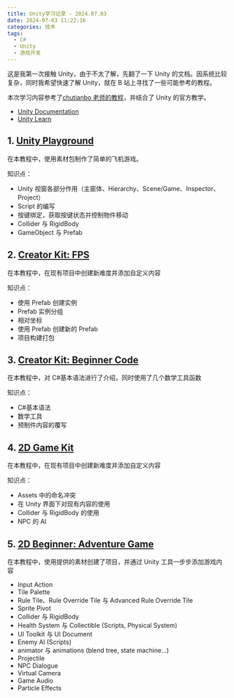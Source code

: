 ```yaml
---
title: Unity学习记录 - 2024.07.03
date: 2024-07-03 11:22:16
categories: 技术
tags:
  - C#
  - Unity
  - 游戏开发
---
```


这是我第一次接触 Unity，由于不太了解，先翻了一下 Unity 的文档。因系统比较复杂，同时我希望快速了解 Unity，就在 B 站上寻找了一些可能参考的教程。

本次学习内容参考了[chutianbo 老师的教程](https://www.bilibili.com/video/BV1ct4y1G7oF)，并结合了 Unity 的官方教学。

- [Unity Documentation](https://docs.unity3d.com/Manual/)
- [Unity Learn](https://learn.unity.com/)

## 1. [Unity Playground](https://learn.unity.com/project/unity-playground)

在本教程中，使用素材包制作了简单的飞机游戏。

知识点：

- Unity 视窗各部分作用（主窗体、Hierarchy、Scene/Game、Inspector、Project）
- Script 的编写
- 按键绑定，获取按键状态并控制物件移动
- Collider 与 RigidBody
- GameObject 与 Prefab

## 2. [Creator Kit: FPS](https://learn.unity.com/project/creator-kit-fps)

在本教程中，在现有项目中创建新难度并添加自定义内容

知识点：

- 使用 Prefab 创建实例
- Prefab 实例分组
- 相对坐标
- 使用 Prefab 创建新的 Prefab
- 项目构建打包

## 3. [Creator Kit: Beginner Code](https://learn.unity.com/project/creator-kit-beginner-code)

在本教程中，对 C#基本语法进行了介绍，同时使用了几个数学工具函数

知识点：

- C#基本语法
- 数学工具
- 预制件内容的覆写

## 4. [2D Game Kit](https://learn.unity.com/project/2d-game-kit)

在本教程中，在现有项目中创建新难度并添加自定义内容

知识点：

- Assets 中的命名冲突
- 在 Unity 界面下对现有内容的使用
- Collider 与 RigidBody 的使用
- NPC 的 AI

## 5. [2D Beginner: Adventure Game](https://learn.unity.com/course/2d-beginner-adventure-game)

在本教程中，使用提供的素材创建了项目，并通过 Unity 工具一步步添加游戏内容

- Input Action
- Tile Palette
- Rule Tile、Rule Override Tile 与 Advanced Rule Override Tile
- Sprite Pivot
- Collider 与 RigidBody
- Health System 与 Collectible (Scripts, Physical System)
- UI Toolkit 与 UI Document
- Enemy AI (Scripts)
- animator 与 animations (blend tree, state machine...)
- Projectile
- NPC Dialogue
- Virtual Camera
- Game Audio
- Particle Effects

